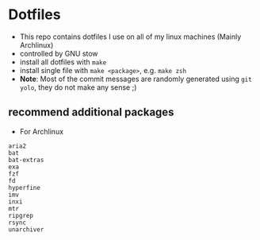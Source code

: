 # Dotfiles

* This repo contains dotfiles I use on all of my linux machines (Mainly Archlinux)
* controlled by GNU stow
* install all dotfiles with `make`
* install single file with `make <package>`, e.g. `make zsh`
* **Note**: Most of the commit messages are randomly generated using `git yolo`, they do not make any sense ;)

## recommend additional packages
* For Archlinux
```
aria2
bat
bat-extras
exa
fzf
fd
hyperfine
imv
inxi
mtr
ripgrep
rsync
unarchiver
```
